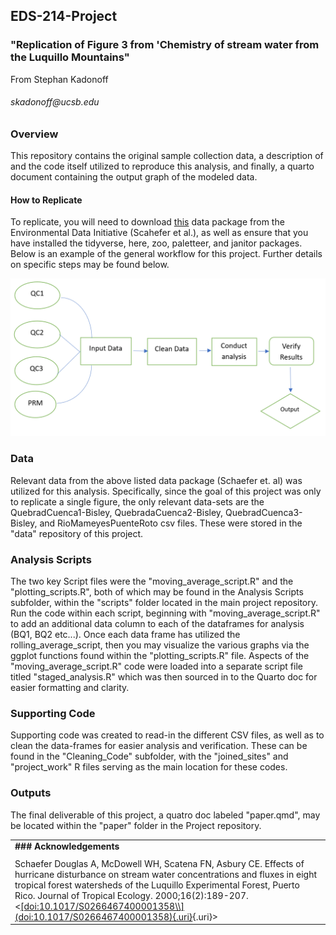 ## EDS-214-Project

### "Replication of Figure 3 from 'Chemistry of stream water from the Luquillo Mountains"

From Stephan Kadonoff

###### skadonoff\@ucsb.edu

### Overview

This repository contains the original sample collection data, a description of and the code itself utilized to reproduce this analysis, and finally, a quarto document containing the output graph of the modeled data.

#### How to Replicate

To replicate, you will need to download [this](https://portal.edirepository.org/nis/mapbrowse?packageid=knb-lter-luq.20.4923064) data package from the Environmental Data Initiative (Scahefer et al.), as well as ensure that you have installed the tidyverse, here, zoo, paletteer, and janitor packages. Below is an example of the general workflow for this project. Further details on specific steps may be found below.

![Project Workflow](images/EDS-214_Project_Workflow.png)

### Data

Relevant data from the above listed data package (Schaefer et. al) was utilized for this analysis. Specifically, since the goal of this project was only to replicate a single figure, the only relevant data-sets are the QuebradCuenca1-Bisley, QuebradaCuenca2-Bisley, QuebradCuenca3-Bisley, and RioMameyesPuenteRoto csv files. These were stored in the "data" repository of this project.

### Analysis Scripts

The two key Script files were the "moving_average_script.R" and the "plotting_scripts.R", both of which may be found in the Analysis Scripts subfolder, within the "scripts" folder located in the main project repository. Run the code within each script, beginning with "moving_average_script.R" to add an additional data column to each of the dataframes for analysis (BQ1, BQ2 etc...). Once each data frame has utilized the rolling_average_script, then you may visualize the various graphs via the ggplot functions found within the "plotting_scripts.R" file. Aspects of the "moving_average_script.R" code were loaded into a separate script file titled "staged_analysis.R" which was then sourced in to the Quarto doc for easier formatting and clarity.

### Supporting Code

Supporting code was created to read-in the different CSV files, as well as to clean the data-frames for easier analysis and verification. These can be found in the "Cleaning_Code" subfolder, with the "joined_sites" and "project_work" R files serving as the main location for these codes.

### Outputs

The final deliverable of this project, a quatro doc labeled "paper.qmd", may be located within the "paper" folder in the Project repository.

|  |
|----|
| **\### Acknowledgements** |
|  |
| Schaefer Douglas A, McDowell WH, Scatena FN, Asbury CE. Effects of hurricane disturbance on stream water concentrations and fluxes in eight tropical forest watersheds of the Luquillo Experimental Forest, Puerto Rico. Journal of Tropical Ecology. 2000;16(2):189-207. \<[[doi:10.1017/S0266467400001358\\\\](doi:10.1017/S0266467400001358\){.uri}]([doi:10.1017/S0266467400001358\\](doi:10.1017/S0266467400001358)%7B.uri%7D){.uri}\> |

